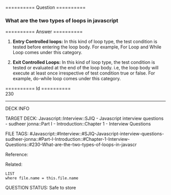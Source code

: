 ========== Question ==========  

### What are the two types of loops in javascript  

========== Answer ==========  

1. **Entry Controlled loops:** In this kind of loop type, the test condition is tested before entering the loop body. For example, For Loop and While Loop comes under this category.

2. **Exit Controlled Loops:** In this kind of loop type, the test condition is tested or evaluated at the end of the loop body. i.e, the loop body will execute at least once irrespective of test condition true or false. For example, do-while loop comes under this category.

========== Id ==========  
230

---

DECK INFO

TARGET DECK: Javascript::Interview::SJIQ - Javascript interview questions - sudheer jonna::Part I - Introduction::Chapter 1 - Interview Questions

FILE TAGS: #Javascript::#Interview::#SJIQ-Javascript-interview-questions-sudheer-jonna::#Part-I-Introduction::#Chapter-1-Interview-Questions::#230-What-are-the-two-types-of-loops-in-javascr

Reference:

Related:

```dataview
LIST
where file.name = this.file.name
```

QUESTION STATUS: Safe to store
